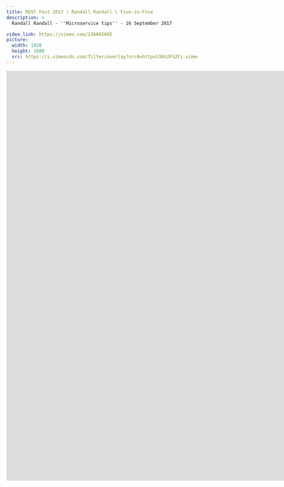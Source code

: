```yaml
---
title: REST Fest 2017 \ Randall Randall \ Five-in-Five
description: >
  Randall Randall - ''Microservice tips'' - 16 September 2017

video_link: https://vimeo.com/236665065
picture:
  width: 1920
  height: 1080
  src: https://i.vimeocdn.com/filter/overlay?src0=https%3A%2F%2Fi.vimeocdn.com%2Fvideo%2F659927954_1920x1080.jpg&src1=http%3A%2F%2Ff.vimeocdn.com%2Fp%2Fimages%2Fcrawler_play.png
---
```

<iframe src="https://player.vimeo.com/video/236665065?title=0&byline=0&portrait=0&badge=0&autopause=0&player_id=0" width="1920" height="1080" frameborder="0" title="REST Fest 2017 \ Randall Randall \ Five-in-Five" webkitallowfullscreen mozallowfullscreen allowfullscreen></iframe>